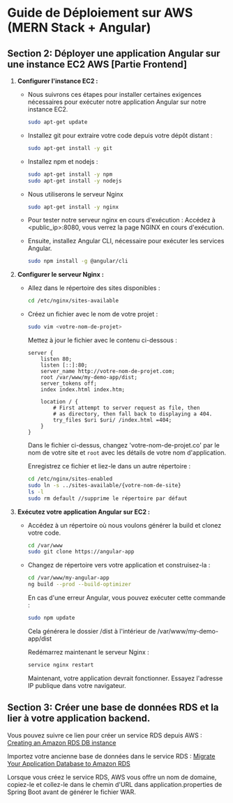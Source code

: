 # Guide de Déploiement sur AWS (MERN Stack + Angular)

## Section 2: Déployer une application Angular sur une instance EC2 AWS [Partie Frontend]

1. **Configurer l'instance EC2 :**

   - Nous suivrons ces étapes pour installer certaines exigences nécessaires pour exécuter notre application Angular sur notre instance EC2.

      ```bash
      sudo apt-get update
      ```

   - Installez git pour extraire votre code depuis votre dépôt distant :

      ```bash
      sudo apt-get install -y git
      ```

   - Installez npm et nodejs :

      ```bash
      sudo apt-get install -y npm
      sudo apt-get install -y nodejs
      ```

   - Nous utiliserons le serveur Nginx

      ```bash
      sudo apt-get install -y nginx
      ```

   - Pour tester notre serveur nginx en cours d'exécution : Accédez à <public_ip>:8080, vous verrez la page NGINX en cours d'exécution.

   - Ensuite, installez Angular CLI, nécessaire pour exécuter les services Angular.

      ```bash
      sudo npm install -g @angular/cli
      ```

2. **Configurer le serveur Nginx :**

   - Allez dans le répertoire des sites disponibles :

      ```bash
      cd /etc/nginx/sites-available
      ```

   - Créez un fichier avec le nom de votre projet :

      ```bash
      sudo vim <votre-nom-de-projet>
      ```

      Mettez à jour le fichier avec le contenu ci-dessous :

      ```nginx
      server {     
          listen 80;      
          listen [::]:80;      
          server_name http://votre-nom-de-projet.com;      
          root /var/www/my-demo-app/dist;   
          server_tokens off;   
          index index.html index.htm;     
     
          location / {         
              # First attempt to server request as file, then         
              # as directory, then fall back to displaying a 404.          
              try_files $uri $uri/ /index.html =404;      
          }
      }
      ```

      Dans le fichier ci-dessus, changez 'votre-nom-de-projet.co' par le nom de votre site et `root` avec les détails de votre nom d'application.

      Enregistrez ce fichier et liez-le dans un autre répertoire :

      ```bash
      cd /etc/nginx/sites-enabled 
      sudo ln -s ../sites-available/{votre-nom-de-site} 
      ls -l
      sudo rm default //supprime le répertoire par défaut
      ```

3. **Exécutez votre application Angular sur EC2 :**

   - Accédez à un répertoire où nous voulons générer la build et clonez votre code.

      ```bash
      cd /var/www
      sudo git clone https://angular-app
      ```

   - Changez de répertoire vers votre application et construisez-la :

      ```bash
      cd /var/www/my-angular-app
      ng build --prod --build-optimizer
      ```

      En cas d'une erreur Angular, vous pouvez exécuter cette commande :

      ```bash
      sudo npm update
      ```

      Cela générera le dossier /dist à l'intérieur de /var/www/my-demo-app/dist

      Redémarrez maintenant le serveur Nginx :

      ```bash
      service nginx restart
      ```

      Maintenant, votre application devrait fonctionner. Essayez l'adresse IP publique dans votre navigateur.

## Section 3: Créer une base de données RDS et la lier à votre application backend.

Vous pouvez suivre ce lien pour créer un service RDS depuis AWS :
[Creating an Amazon RDS DB instance](https://docs.aws.amazon.com/AmazonRDS/latest/UserGuide/CHAP_GettingStarted.CreatingConnecting.PostgreSQL.html)

Importez votre ancienne base de données dans le service RDS :
[Migrate Your Application Database to Amazon RDS](https://docs.bitnami.com/aws/how-to/migrate-database-rds/)

Lorsque vous créez le service RDS, AWS vous offre un nom de domaine, copiez-le et collez-le dans le chemin d'URL dans application.properties de Spring Boot avant de générer le fichier WAR.
